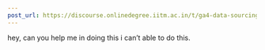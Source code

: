 ```yaml
---
post_url: https://discourse.onlinedegree.iitm.ac.in/t/ga4-data-sourcing-discussion-thread-tds-jan-2025/165959/89
---
```

hey, can you help me in doing this i can’t able to do this.